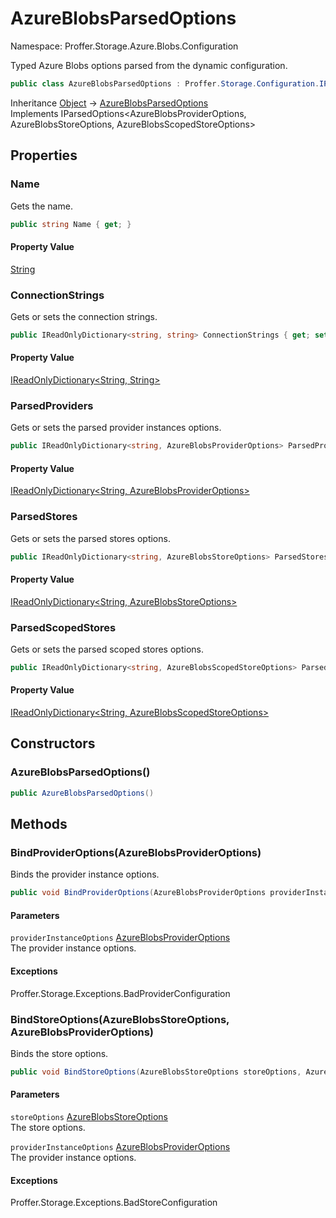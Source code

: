 # AzureBlobsParsedOptions

Namespace: Proffer.Storage.Azure.Blobs.Configuration

Typed Azure Blobs options parsed from the dynamic configuration.

```csharp
public class AzureBlobsParsedOptions : Proffer.Storage.Configuration.IParsedOptions`3[[Proffer.Storage.Azure.Blobs.Configuration.AzureBlobsProviderOptions, Proffer.Storage.Azure.Blobs, Version=1.0.0.0, Culture=neutral, PublicKeyToken=null],[Proffer.Storage.Azure.Blobs.Configuration.AzureBlobsStoreOptions, Proffer.Storage.Azure.Blobs, Version=1.0.0.0, Culture=neutral, PublicKeyToken=null],[Proffer.Storage.Azure.Blobs.Configuration.AzureBlobsScopedStoreOptions, Proffer.Storage.Azure.Blobs, Version=1.0.0.0, Culture=neutral, PublicKeyToken=null]]
```

Inheritance [Object](https://docs.microsoft.com/en-us/dotnet/api/system.object) → [AzureBlobsParsedOptions](./proffer.storage.azure.blobs.configuration.azureblobsparsedoptions)<br>
Implements IParsedOptions&lt;AzureBlobsProviderOptions, AzureBlobsStoreOptions, AzureBlobsScopedStoreOptions&gt;

## Properties

### **Name**

Gets the name.

```csharp
public string Name { get; }
```

#### Property Value

[String](https://docs.microsoft.com/en-us/dotnet/api/system.string)<br>

### **ConnectionStrings**

Gets or sets the connection strings.

```csharp
public IReadOnlyDictionary<string, string> ConnectionStrings { get; set; }
```

#### Property Value

[IReadOnlyDictionary&lt;String, String&gt;](https://docs.microsoft.com/en-us/dotnet/api/system.collections.generic.ireadonlydictionary-2)<br>

### **ParsedProviders**

Gets or sets the parsed provider instances options.

```csharp
public IReadOnlyDictionary<string, AzureBlobsProviderOptions> ParsedProviders { get; set; }
```

#### Property Value

[IReadOnlyDictionary&lt;String, AzureBlobsProviderOptions&gt;](https://docs.microsoft.com/en-us/dotnet/api/system.collections.generic.ireadonlydictionary-2)<br>

### **ParsedStores**

Gets or sets the parsed stores options.

```csharp
public IReadOnlyDictionary<string, AzureBlobsStoreOptions> ParsedStores { get; set; }
```

#### Property Value

[IReadOnlyDictionary&lt;String, AzureBlobsStoreOptions&gt;](https://docs.microsoft.com/en-us/dotnet/api/system.collections.generic.ireadonlydictionary-2)<br>

### **ParsedScopedStores**

Gets or sets the parsed scoped stores options.

```csharp
public IReadOnlyDictionary<string, AzureBlobsScopedStoreOptions> ParsedScopedStores { get; set; }
```

#### Property Value

[IReadOnlyDictionary&lt;String, AzureBlobsScopedStoreOptions&gt;](https://docs.microsoft.com/en-us/dotnet/api/system.collections.generic.ireadonlydictionary-2)<br>

## Constructors

### **AzureBlobsParsedOptions()**



```csharp
public AzureBlobsParsedOptions()
```

## Methods

### **BindProviderOptions(AzureBlobsProviderOptions)**

Binds the provider instance options.

```csharp
public void BindProviderOptions(AzureBlobsProviderOptions providerInstanceOptions)
```

#### Parameters

`providerInstanceOptions` [AzureBlobsProviderOptions](./proffer.storage.azure.blobs.configuration.azureblobsprovideroptions)<br>
The provider instance options.

#### Exceptions

Proffer.Storage.Exceptions.BadProviderConfiguration<br>

### **BindStoreOptions(AzureBlobsStoreOptions, AzureBlobsProviderOptions)**

Binds the store options.

```csharp
public void BindStoreOptions(AzureBlobsStoreOptions storeOptions, AzureBlobsProviderOptions providerInstanceOptions)
```

#### Parameters

`storeOptions` [AzureBlobsStoreOptions](./proffer.storage.azure.blobs.configuration.azureblobsstoreoptions)<br>
The store options.

`providerInstanceOptions` [AzureBlobsProviderOptions](./proffer.storage.azure.blobs.configuration.azureblobsprovideroptions)<br>
The provider instance options.

#### Exceptions

Proffer.Storage.Exceptions.BadStoreConfiguration<br>
